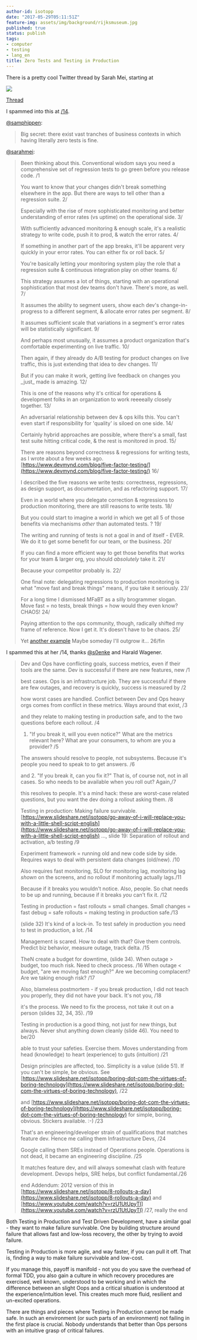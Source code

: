 ```yaml
---
author-id: isotopp
date: "2017-05-29T05:11:51Z"
feature-img: assets/img/background/rijksmuseum.jpg
published: true
status: publish
tags:
- computer
- testing
- lang_en
title: Zero Tests and Testing in Production
---
```

There is a pretty cool Twitter thread by Sarah Mei, starting at 

![](/uploads/2017/05/Bildschirmfoto-2017-05-29-um-05.49.22.png)

[Thread](https://twitter.com/sarahmei/status/868928631157870592)

I spammed into this at [/14](https://twitter.com/isotopp/status/869030484935835648).

[@samphippen](https://twitter.com/samphippen/status/868918641189949442):
> Big secret: there exist vast tranches of business contexts in which having
> literally zero tests is fine.

[@sarahmei](https://twitter.com/sarahmei/status/868928631157870592): 

> Been thinking about this. Conventional wisdom says you need a
> comprehensive set of regression tests to go green before you release code.
> /1 
>
> You want to know that your changes didn't break something elsewhere in the
> app. But there are ways to tell other than a regression suite. 2/
>
> Especially with the rise of more sophisticated monitoring and better
> understanding of error rates (vs uptime) on the operational side. 3/ 
> 
> With sufficiently advanced monitoring & enough scale, it's a realistic
> strategy to write code, push it to prod, & watch the error rates. 4/ 
> 
> If something in another part of the app breaks, it'll be apparent very
> quickly in your error rates. You can either fix or roll back. 5/ 
> 
> You're basically letting your monitoring system play the role that a
> regression suite & continuous integration play on other teams. 6/ 
>
> This strategy assumes a lot of things, starting with an operational
> sophistication that most dev teams don't have. There's more, as well. 7/
>
> It assumes the ability to segment users, show each dev's
> change-in-progress to a different segment, & allocate error rates per
> segment. 8/
>
> It assumes sufficient scale that variations in a segment's error rates
> will be statistically significant. 9/ 
>
> And perhaps most unusually, it assumes a product organization that's
> comfortable experimenting on live traffic. 10/
>
> Then again, if they already do A/B testing for product changes on live
> traffic, this is just extending that idea to dev changes. 11/ 
>
> But if you can make it work, getting live feedback on changes you \_just\_
> made is amazing. 12/ 
>
> This is one of the reasons why it's critical for operations & development
> folks in an organization to work reeeeally closely together. 13/ 
>
> An adversarial relationship between dev & ops kills this. You can't even
> start if responsibility for 'quality' is siloed on one side. 14/ 
>
> Certainly hybrid approaches are possible, where there's a small, fast test
> suite hitting critical code, & the rest is monitored in prod. 15/ 
>
> There are reasons beyond correctness & regressions for writing tests, as I
> wrote about a few weeks ago.
> [https://www.devmynd.com/blog/five-factor-testing/](https://www.devmynd.com/blog/five-factor-testing/)
> 16/ 
>
> I described the five reasons we write tests: correctness, regressions, as
> design support, as documentation, and as refactoring support. 17/ 
>
> Even in a world where you delegate correction & regressions to production
> monitoring, there are still reasons to write tests. 18/ 
>
> But you could start to imagine a world in which we get all 5 of those
> benefits via mechanisms _other_ than automated tests. ? 19/
>
> The writing and running of tests is not a goal in and of itself - EVER. We
> do it to get some benefit for our team, or the business. 20/ 
>
> If you can find a more efficient way to get those benefits that works for
> your team & larger org, you should _absolutely_ take it. 21/ 
> 
> Because your competitor probably is. 22/ 
>
> One final note: delegating regressions to production monitoring is what
> "move fast and break things" means, if you take it seriously. 23/ 
> 
> For a long time I dismissed MFaBT as a silly brogrammer slogan. Move fast
> = no tests, break things = how would they even know? CHAOS! 24/ 
>
> Paying attention to the ops community, though, radically shifted my frame
> of reference. Now I get it. It's doesn't have to be chaos. 25/ 
> 
> Yet [another example](https://twitter.com/__apf__/status/867751153026482177)
> Maybe someday I'll outgrow it... 26/fin

I spammed this at her /14, thanks
[@s0enke](https://twitter.com/s0enke/status/868935676993130496) and Harald
Wagener.

> Dev and Ops have conflicting goals, success metrics, even if their tools
> are the same. Dev is successful if there are new features, new /1 
>
> best cases. Ops is an infrastructure job. They are successful if there are
> few outages, and recovery is quickly, success is measured by /2 
>
> how worst cases are handled. Conflict between Dev and Ops heavy orgs comes
> from conflict in these metrics. Ways around that exist, /3
>
> and they relate to making testing in production safe, and to the two
> questions before each rollout. /4
>
> 1. "If you break it, will you even notice?" What are the metrics relevant
> here? What are your consumers, to whom are you a provider? /5 
>
> The answers should resolve to people, not subsystems. Because it's people
> you need to speak to to get answers. /6 
>
> and 2. "If you break it, can you fix it?" That is, of course not, not in
> all cases. So who needs to be available when you roll out? Again,/7 
>
> this resolves to people. It's a mind hack: these are worst-case related
> questions, but you want the dev doing a rollout asking them. /8 
>
> Testing in production: Making failure survivable.
> [https://www.slideshare.net/isotopp/go-away-of-i-will-replace-you-with-a-little-shell-script-english](https://www.slideshare.net/isotopp/go-away-of-i-will-replace-you-with-a-little-shell-script-english)
> …, slide 19: Separation of rollout and activation, a/b testing /9
>
> Experiment framework = running old and new code side by side. Requires
> ways to deal with persistent data changes (old/new). /10
>
> Also requires fast monitoring, SLO for monitoring lag, monitoring lag
> *shown* on the screens, and no rollout if monitoring actually lags./11
>
> Because if it breaks you wouldn't notice. Also, people. So chat needs to
> be up and running, because if it breaks *you* can't fix it. /12 
>
> Testing in production = fast rollouts = small changes. Small changes =
> fast debug = safe rollouts = making testing in production safe./13 
>
> (slide 32) It's kind of a lock-in. To test safely in production you need
> to test in production, a lot. /14
>
> Management is scared. How to deal with that? Give them controls. Predict
> biz behavior, measure outage, track delta. /15 
>
> TheN create a budget for downtime, (slide 34). When outage \> budget, too
> much risk. Need to check process. /16 When outage \< budget, "are we
> moving fast enough?" Are we becoming complacent? Are we taking enough
> risk? /17
>
> Also, blameless postmortem - if you break production, I did not teach you
> properly, they did not have your back. It's not you, /18 
>
> it's the process. We need to fix the process, not take it out on a person
> (slides 32, 34, 35). /19 
> 
> Testing in production is a good thing, not just for new things, but
> always. Never shut anything down cleanly (slide 46). You need to be/20
>
> able to trust your safeties. Exercise them. Moves understanding from
> head (knowledge) to heart (experience) to guts (intuition) /21 
>
> Design principles are affected, too. Simplicity is a value (slide 51). If
> you can't be simple, be obvious. See
> [https://www.slideshare.net/isotopp/boring-dot-com-the-virtues-of-boring-technology](https://www.slideshare.net/isotopp/boring-dot-com-the-virtues-of-boring-technology),
> /22
>
> and
> [https://www.slideshare.net/isotopp/boring-dot-com-the-virtues-of-boring-technology](https://www.slideshare.net/isotopp/boring-dot-com-the-virtues-of-boring-technology)
> for simple, boring, obvious. Stickers available. :-) /23 
>
> That's an engineering/developer strain of qualifications that matches
> feature dev. Hence me calling them Infrastructure Devs, /24 
>
> Google calling them SREs instead of Operations people. Operations is not
> dead, it became an engineering discipline. /25
>
>  It matches feature dev, and will always somewhat clash with feature
> development. Devops helps, SRE helps, but conflict fundamental./26 
>
> end Addendum: 2012 version of this in
> [https://www.slideshare.net/isotopp/8-rollouts-a-day](https://www.slideshare.net/isotopp/8-rollouts-a-day)
> and
> [https://www.youtube.com/watch?v=rzU1UtUpyTI](https://www.youtube.com/watch?v=rzU1UtUpyTI)
> /27, really the end

Both Testing in Production and Test Driven Development, have a similar goal - 
they want to make failure survivable. One by building structure around
failure that allows fast and low-loss recovery, the other by trying to avoid
failure. 

Testing in Production is more agile, and way faster, if you can pull it off.
That is, finding a way to make failure survivable and low-cost. 

If you manage this, payoff is manifold - not you do you save the overhead of
formal TDD, you also gain a culture in which recovery procedures are
exercised, well known, understood to be working and in which the difference
between an slight Oops and a critical situation is understood at the
experience/intuition level. This creates much more fluid, resilient and
un-excited operations.

There are things and pieces where Testing in Production cannot be made safe.
In such an environment (or such parts of an environment) not failing in the
first place is crucial. Nobody understands that better than Ops persons with
an intuitive grasp of critical failures.
